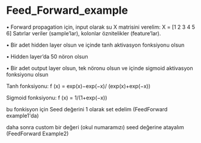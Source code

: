 # Feed_Forward_example
• Forward propagation için, input olarak  su X matrisini verelim:
X =
[1 2 3
4 5 6]
Satırlar veriler (sample’lar), kolonlar  öznitelikler (feature’lar).

• Bir adet hidden layer olsun ve içinde tanh aktivasyon fonksiyonu olsun

• Hidden layer’da 50 nöron olsun

• Bir adet output layer olsun, tek nöronu olsun ve içinde sigmoid aktivasyon fonksiyonu olsun

Tanh fonksiyonu:
f (x) = exp(x)−exp(−x)/ (exp(x)+exp(−x))

Sigmoid fonksiyonu:
f (x) = 1/(1+exp(−x))

bu fonkisyon için Seed değerini
1 olarak set edelim (FeedForward example1'da) 


daha sonra custom bir değeri (okul numaramızı) seed değerine atayalım (FeedForward Example2)
